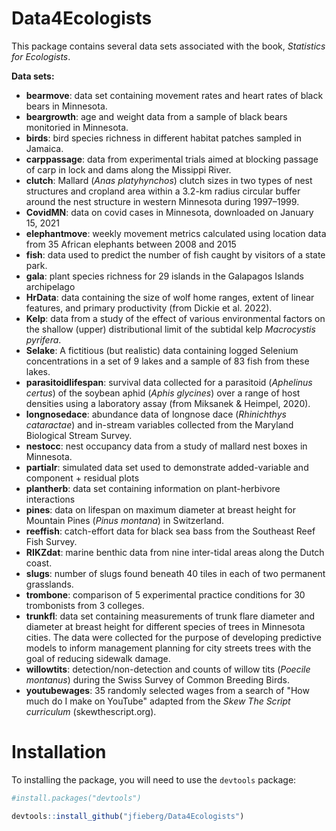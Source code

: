 # Data4Ecologists

This package contains several data sets associated with the book, *Statistics for Ecologists*.

**Data sets:**

- **bearmove**: data set containing movement rates and heart rates of black bears in Minnesota.
- **beargrowth**: age and weight data from a sample of black bears monitoried in Minnesota.
- **birds**: bird species richness in different habitat patches sampled in Jamaica.
- **carppassage**: data from experimental trials aimed at blocking passage of carp in lock and dams along the Missippi River.
- **clutch**:  Mallard (*Anas platyhynchos*) clutch sizes in two types of nest structures and cropland area within a 3.2-km radius circular buffer around the nest structure in western Minnesota during 1997–1999.
- **CovidMN**: data on covid cases in Minnesota, downloaded on January 15, 2021
- **elephantmove**: weekly movement metrics calculated using location data from 35 African elephants between 2008 and 2015
- **fish**: data used to predict the number of fish caught by visitors of a state park.
- **gala**:   plant species richness for 29 islands in the Galapagos Islands archipelago
- **HrData**: data containing the size of wolf home ranges, extent of linear features, and primary productivity (from Dickie et al. 2022).
- **Kelp**: data from a study of the effect of various environmental factors on the shallow (upper) distributional limit of the subtidal kelp *Macrocystis pyrifera*.
- **Selake**: A fictitious (but realistic) data containing logged Selenium concentrations in a set of 9 lakes and a sample of 83 fish from these lakes. 
- **parasitoidlifespan**:  survival data collected for a parasitoid (*Aphelinus certus*) of the soybean aphid (*Aphis glycines*) over a range of host densities using a laboratory assay (from Miksanek & Heimpel, 2020).
- **longnosedace**: abundance data of longnose dace (*Rhinichthys cataractae*) and in-stream variables collected from the Maryland Biological Stream Survey.
- **nestocc**: nest occupancy data from a study of mallard nest boxes in Minnesota.
- **partialr**: simulated data set used to demonstrate added-variable and component + residual plots
- **plantherb**: data set containing information on plant-herbivore interactions
- **pines**:  data on lifespan on maximum diameter at breast height for Mountain Pines (*Pinus montana*) in Switzerland.
- **reeffish**: catch-effort data for black sea bass from the Southeast Reef Fish Survey.
- **RIKZdat**: marine benthic data from nine inter-tidal areas along the Dutch coast.
- **slugs**: number of slugs found beneath 40 tiles in each of two permanent grasslands.
- **trombone**: comparison of 5 experimental practice conditions for 30 trombonists from 3 colleges.  
- **trunkfl**: data set containing measurements of trunk flare diameter and diameter at breast height for different species of trees in Minnesota cities. The data were collected for the purpose of developing predictive models to inform management planning for city streets trees with the goal of reducing sidewalk damage.
- **willowtits**: detection/non-detection and counts  of willow tits (*Poecile montanus*) during the Swiss Survey of Common Breeding Birds. 
- **youtubewages**: 35 randomly selected wages from a search of "How much do I make on YouTube" adapted from the *Skew The Script curriculum* (skewthescript.org).


# Installation

To installing the package, you will need to use the `devtools` package:


```R
#install.packages("devtools")

devtools::install_github("jfieberg/Data4Ecologists")
```

